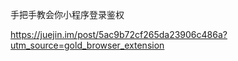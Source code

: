 手把手教会你小程序登录鉴权  

https://juejin.im/post/5ac9b72cf265da23906c486a?utm_source=gold_browser_extension
 

 